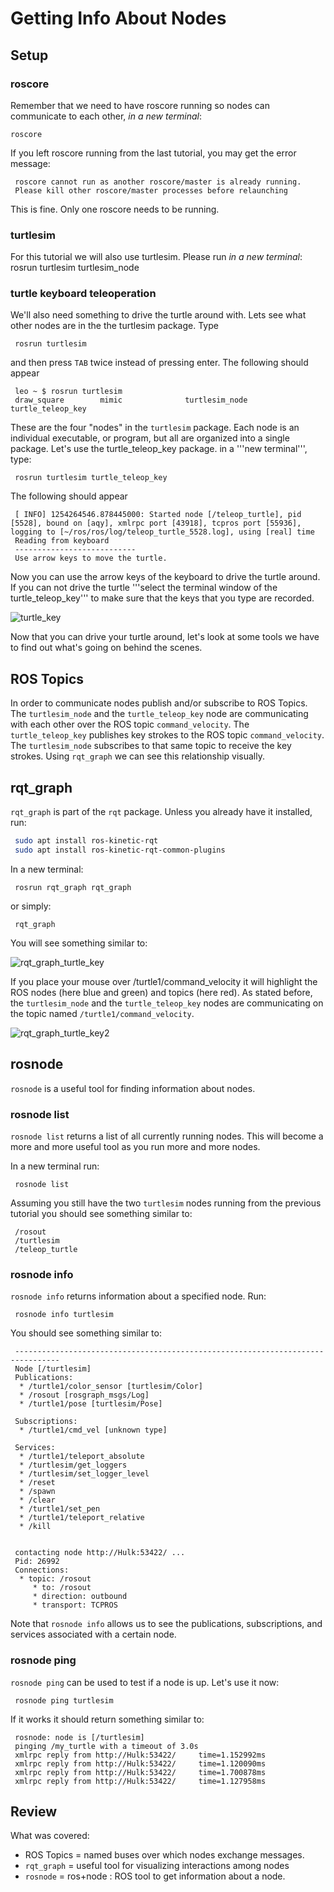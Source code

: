# Getting Info About Nodes

## Setup

### roscore
Remember that we need to have roscore running so nodes can communicate to each other, _in a new terminal_:
```
roscore
```
If you left roscore running from the last tutorial, you may get the error message:
```
 roscore cannot run as another roscore/master is already running.
 Please kill other roscore/master processes before relaunching
```
This is fine.  Only one roscore needs to be running.

###  turtlesim
For this tutorial we will also use turtlesim.  Please run _in a new terminal_:
 rosrun turtlesim turtlesim_node

### turtle keyboard teleoperation
We'll also need something to drive the turtle around with. Lets see what other nodes are in the the turtlesim package.  Type
```
 rosrun turtlesim
```
and then press `TAB` twice instead of pressing enter.  The following should appear
```
 leo ~ $ rosrun turtlesim
 draw_square        mimic              turtlesim_node     turtle_teleop_key
```

These are the four "nodes" in the `turtlesim` package.  Each node is an individual executable, or program, but all are organized into a single package.  Let's use the turtle_teleop_key package.  in a '''new terminal''', type:
```
 rosrun turtlesim turtle_teleop_key
```
The following should appear
```
 [ INFO] 1254264546.878445000: Started node [/teleop_turtle], pid [5528], bound on [aqy], xmlrpc port [43918], tcpros port [55936], logging to [~/ros/ros/log/teleop_turtle_5528.log], using [real] time
 Reading from keyboard
 ---------------------------
 Use arrow keys to move the turtle.
```
Now you can use the arrow keys of the keyboard to drive the turtle around. If you can not drive the turtle '''select the terminal window of the turtle_teleop_key''' to make sure that the keys that you type are recorded.

![turtle_key](figures/turtle_key.png)

Now that you can drive your turtle around, let's look at some tools we have to find out what's going on behind the scenes.

## ROS Topics
In order to communicate nodes publish and/or subscribe to ROS Topics.  The `turtlesim_node` and the `turtle_teleop_key` node are communicating with each other over the ROS topic `command_velocity`. The `turtle_teleop_key` publishes key strokes to the ROS topic `command_velocity`.  The `turtlesim_node` subscribes to that same topic to receive the key strokes.  Using `rqt_graph` we can see this relationship visually.

## rqt_graph
`rqt_graph` is part of the `rqt` package. Unless you already have it installed, run:
``` bash
 sudo apt install ros-kinetic-rqt
 sudo apt install ros-kinetic-rqt-common-plugins
```
In a new terminal:
```
 rosrun rqt_graph rqt_graph
```
or simply:
```
 rqt_graph
```
You will see something similar to:

![rqt_graph_turtle_key](figures/rqt_graph_turtle_key.png)

If you place your mouse over /turtle1/command_velocity it will highlight the ROS nodes (here blue and green) and topics (here red). As stated before, the `turtlesim_node` and the `turtle_teleop_key` nodes are communicating on the topic named `/turtle1/command_velocity`.

![rqt_graph_turtle_key2](figures/rqt_graph_turtle_key2.png)

## rosnode
`rosnode` is a useful tool for finding information about nodes.

### rosnode list

`rosnode list` returns a list of all currently running nodes.  This will become a more and more useful tool as you run more and more nodes.

In a new terminal run:
```
 rosnode list
```
Assuming you still have the two `turtlesim` nodes running from the previous tutorial you should see something similar to:
```
 /rosout
 /turtlesim
 /teleop_turtle
```
### rosnode info
`rosnode info` returns information about a specified node.  Run:
```
 rosnode info turtlesim
```
You should see something similar to:
```
 --------------------------------------------------------------------------------
 Node [/turtlesim]
 Publications:
  * /turtle1/color_sensor [turtlesim/Color]
  * /rosout [rosgraph_msgs/Log]
  * /turtle1/pose [turtlesim/Pose]

 Subscriptions:
  * /turtle1/cmd_vel [unknown type]

 Services:
  * /turtle1/teleport_absolute
  * /turtlesim/get_loggers
  * /turtlesim/set_logger_level
  * /reset
  * /spawn
  * /clear
  * /turtle1/set_pen
  * /turtle1/teleport_relative
  * /kill


 contacting node http://Hulk:53422/ ...
 Pid: 26992
 Connections:
  * topic: /rosout
     * to: /rosout
     * direction: outbound
     * transport: TCPROS
```
Note that `rosnode info` allows us to see the publications, subscriptions, and services associated with a certain node.

### rosnode ping
`rosnode ping` can be used to test if a node is up. Let's use it now:
```
 rosnode ping turtlesim
```
If it works it should return something similar to:
```
 rosnode: node is [/turtlesim]
 pinging /my_turtle with a timeout of 3.0s
 xmlrpc reply from http://Hulk:53422/     time=1.152992ms
 xmlrpc reply from http://Hulk:53422/     time=1.120090ms
 xmlrpc reply from http://Hulk:53422/     time=1.700878ms
 xmlrpc reply from http://Hulk:53422/     time=1.127958ms
```
## Review
What was covered:

 * ROS Topics = named buses over which nodes exchange messages.
 * `rqt_graph` = useful tool for visualizing interactions among nodes
 * `rosnode` = ros+node : ROS tool to get information about a node.
